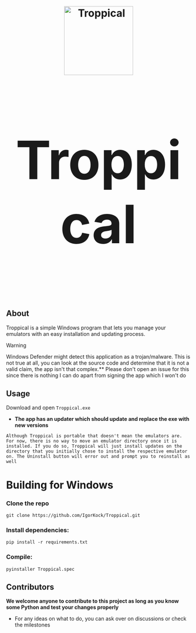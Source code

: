 <h1 align="center">
  <img src="https://raw.githubusercontent.com/IgorKock/Troppical/refs/heads/master/icons/assets/Troppical.svg" alt="Troppical" width="188"/>
</p>
<p align="center" style="font-size:144px;">
  <strong>Troppical</strong>
</h1>

## About

Troppical is a simple Windows program that lets you manage your emulators with an easy installation and updating process.

> [!WARNING]
> Windows Defender might detect this application as a trojan/malware. This is not true at all, you can look at the source code and determine that it is not a valid claim,  the app isn't that complex.**
> Please don't open an issue for this since there is nothing I can do apart from signing the app which I won't do

## Usage

Download and open `Troppical.exe`
   - **The app has an updater which should update and replace the exe with new versions**


```Although Troppical is portable that doesn't mean the emulators are. For now, there is no way to move an emulator directory once it is installed. If you do so, Troppical will just install updates on the directory that you initially chose to install the respective emulator on. The Uninstall button will error out and prompt you to reinstall as well```

# Building for Windows

### Clone the repo

```
git clone https://github.com/IgorKock/Troppical.git
```
### Install dependencies:

```
pip install -r requirements.txt
```
### Compile:
```
pyinstaller Troppical.spec
```
## Contributors 

**We welcome anyone to contribute to this project as long as you know **some** Python and test your changes properly**

- For any ideas on what to do, you can ask over on discussions or check the milestones



